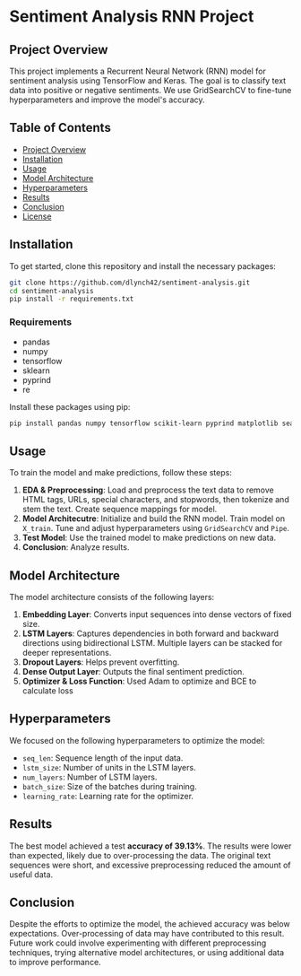 # Sentiment Analysis RNN Project

## Project Overview

This project implements a Recurrent Neural Network (RNN) model for sentiment analysis using TensorFlow and Keras. The goal is to classify text data into positive or negative sentiments. We use GridSearchCV to fine-tune hyperparameters and improve the model's accuracy.

## Table of Contents

- [Project Overview](#project-overview)
- [Installation](#installation)
- [Usage](#usage)
- [Model Architecture](#model-architecture)
- [Hyperparameters](#hyperparameters)
- [Results](#results)
- [Conclusion](#conclusion)
- [License](#license)

## Installation

To get started, clone this repository and install the necessary packages:

```bash
git clone https://github.com/dlynch42/sentiment-analysis.git
cd sentiment-analysis
pip install -r requirements.txt
```

### Requirements

- pandas
- numpy
- tensorflow
- sklearn
- pyprind
- re

Install these packages using pip:

```bash
pip install pandas numpy tensorflow scikit-learn pyprind matplotlib seaborn
```

## Usage

To train the model and make predictions, follow these steps:

1. **EDA & Preprocessing**: Load and preprocess the text data to remove HTML tags, URLs, special characters, and stopwords, then tokenize and stem the text. Create sequence mappings for model. 
2. **Model Architecutre**: Initialize and build the RNN model. Train model on `X_train`. Tune and adjust hyperparameters using `GridSearchCV` and `Pipe`. 
3. **Test Model**: Use the trained model to make predictions on new data.
4. **Conclusion**: Analyze results.

## Model Architecture

The model architecture consists of the following layers:

1. **Embedding Layer**: Converts input sequences into dense vectors of fixed size.
2. **LSTM Layers**: Captures dependencies in both forward and backward directions using bidirectional LSTM. Multiple layers can be stacked for deeper representations.
3. **Dropout Layers**: Helps prevent overfitting.
4. **Dense Output Layer**: Outputs the final sentiment prediction.
5. **Optimizer & Loss Function**: Used Adam to optimize and BCE to calculate loss

## Hyperparameters

We focused on the following hyperparameters to optimize the model:

- `seq_len`: Sequence length of the input data.
- `lstm_size`: Number of units in the LSTM layers.
- `num_layers`: Number of LSTM layers.
- `batch_size`: Size of the batches during training.
- `learning_rate`: Learning rate for the optimizer.

## Results

The best model achieved a test **accuracy of 39.13%**. The results were lower than expected, likely due to over-processing the data. The original text sequences were short, and excessive preprocessing reduced the amount of useful data.

## Conclusion

Despite the efforts to optimize the model, the achieved accuracy was below expectations. Over-processing of data may have contributed to this result. Future work could involve experimenting with different preprocessing techniques, trying alternative model architectures, or using additional data to improve performance.

